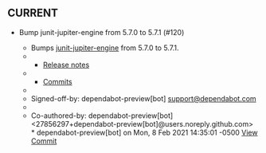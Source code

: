 

## CURRENT
* Bump junit-jupiter-engine from 5.7.0 to 5.7.1 (#120)

  * Bumps [junit-jupiter-engine](https://github.com/junit-team/junit5) from 5.7.0 to 5.7.1.
  * - [Release notes](https://github.com/junit-team/junit5/releases)
  * - [Commits](https://github.com/junit-team/junit5/compare/r5.7.0...r5.7.1)
  * 
  * Signed-off-by: dependabot-preview[bot] <support@dependabot.com>
  * 
  * Co-authored-by: dependabot-preview[bot] <27856297+dependabot-preview[bot]@users.noreply.github.com>  * dependabot-preview[bot] on Mon, 8 Feb 2021 14:35:01 -0500 [View Commit](../../commit/b21b204527f0609287673ae7081816c7cf69814d)